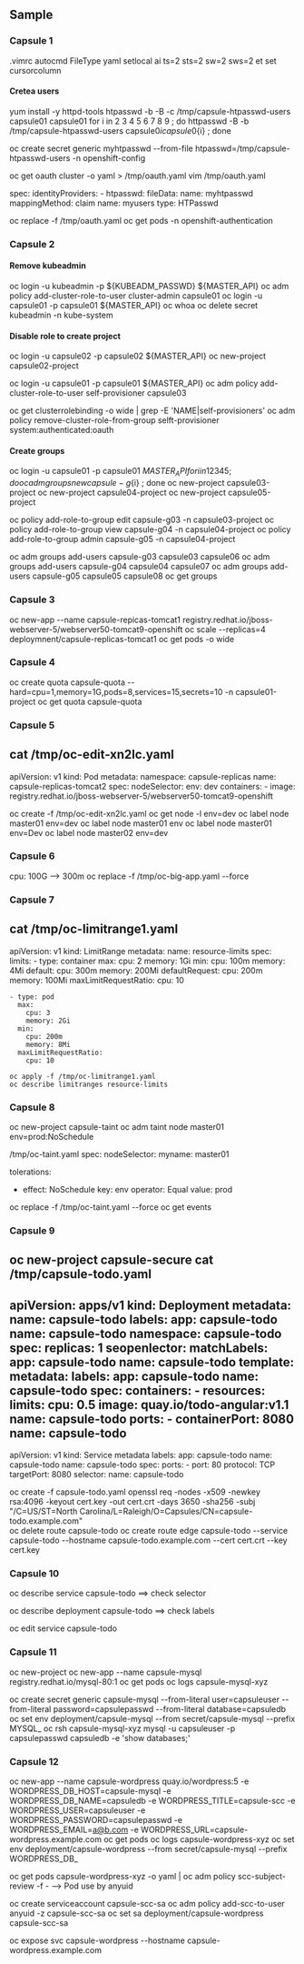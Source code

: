 ## Sample

### Capsule 1 

  .vimrc
  autocmd FileType yaml setlocal ai ts=2 sts=2 sw=2 sws=2 et
  set cursorcolumn

#### Cretea users

  yum install -y httpd-tools
  htpasswd -b -B -c /tmp/capsule-htpasswd-users capsule01 capsule01
  for i in 2 3 4 5 6 7 8 9 ; do httpasswd -B -b /tmp/capsule-htpasswd-users capsule0${i} capsule0${i} ; done
  
  oc create secret generic myhtpasswd --from-file htpasswd=/tmp/capsule-htpasswd-users -n openshift-config
  
  oc get oauth cluster -o yaml > /tmp/oauth.yaml
  vim /tmp/oauth.yaml
 
  spec:
	  identityProviders:
	  - htpasswd:
	      fileData:
	        name: myhtpasswd
	    mappingMethod: claim
	    name: myusers
	    type: HTPasswd
  
  oc replace -f /tmp/oauth.yaml
  oc get pods -n openshift-authentication 

### Capsule 2

#### Remove kubeadmin

  oc login -u kubeadmin -p ${KUBEADM_PASSWD} ${MASTER_API}
  oc adm policy add-cluster-role-to-user cluster-admin capsule01
  oc login -u capsule01 -p capsule01 ${MASTER_API}
  oc whoa
  oc delete secret kubeadmin -n kube-system

#### Disable role to create project

  oc login -u capsule02 -p capsule02 ${MASTER_API}
  oc new-project capsule02-project

  oc login -u capsule01 -p capsule01 ${MASTER_API}
  oc adm policy add-cluster-role-to-user self-provisioner capsule03
  
  oc get clusterrolebinding -o wide | grep -E 'NAME|self-provisioners'
  oc adm policy remove-cluster-role-from-group selft-provisioner system:authenticated:oauth

#### Create groups
  
  oc login -u capsule01 -p capsule01 ${MASTER_API}
  for i in 1 2 3 4 5 ; do oc adm groups new capsule-g${i} ; done
  oc new-project capsule03-project
  oc new-project capsule04-project
  oc new-project capsule05-project

  oc policy add-role-to-group edit capsule-g03 -n capsule03-project
  oc policy add-role-to-group view capsule-g04 -n capsule04-project
  oc policy add-role-to-group admin capsule-g05 -n capsule04-project

  oc adm groups add-users capsule-g03 capsule03 capsule06
  oc adm groups add-users capsule-g04 capsule04 capsule07
  oc adm groups add-users capsule-g05 capsule05 capsule08
  oc get groups

### Capsule 3

  oc new-app --name capsule-repicas-tomcat1 registry.redhat.io/jboss-webserver-5/webserver50-tomcat9-openshift 
  oc scale --replicas=4 deploymnent/capsule-replicas-tomcat1
  oc get pods -o wide

### Capsule 4

  oc create quota capsule-quota --hard=cpu=1,memory=1G,pods=8,services=15,secrets=10 -n capsule01-project
  oc get quota capsule-quota

### Capsule 5

  cat /tmp/oc-edit-xn2lc.yaml
  ---
  apiVersion: v1
  kind: Pod
  metadata:
    namespace: capsule-replicas
    name: capsule-replicas-tomcat2
  spec:
    nodeSelector:
      env: dev
    containers:
      - image: registry.redhat.io/jboss-webserver-5/webserver50-tomcat9-openshift 

  oc create -f /tmp/oc-edit-xn2lc.yaml
  oc get node -l env=dev
  oc label node master01 env=dev
  oc label node master01 env
  oc label node master01 env=Dev
  oc label node master02 env=dev
    
### Capsule 6

  cpu: 100G --> 300m
  oc replace -f /tmp/oc-big-app.yaml --force

### Capsule 7

  cat /tmp/oc-limitrange1.yaml
  ---
  apiVersion: v1
  kind: LimitRange
  metadata:
    name: resource-limits
  spec:
    limits:
    - type: container
      max:
        cpu: 2
        memory: 1Gi
      min:
        cpu: 100m
        memory: 4Mi
      default:
        cpu: 300m
        memory: 200Mi
      defaultRequest:
        cpu: 200m
        memory: 100Mi
      maxLimitRequestRatio:
        cpu: 10

    - type: pod
      max:
        cpu: 3
        memory: 2Gi
      min:
        cpu: 200m
        memory: 8Mi
      maxLimitRequestRatio:
        cpu: 10

    oc apply -f /tmp/oc-limitrange1.yaml
    oc describe limitranges resource-limits    
      
### Capsule 8

  oc new-project capsule-taint
  oc adm taint node master01 env=prod:NoSchedule

  /tmp/oc-taint.yaml
  spec:
    nodeSelector:
      myname: master01

  tolerations:
  - effect: NoSchedule
    key: env
    operator: Equal
    value: prod

  oc replace -f /tmp/oc-taint.yaml --force
  oc get events

### Capsule 9

  oc new-project capsule-secure
  cat /tmp/capsule-todo.yaml
  ---
  apiVersion: apps/v1
  kind: Deployment
  metadata:
    name: capsule-todo
    labels:
      app: capsule-todo
      name: capsule-todo
    namespace: capsule-todo
  spec:
    replicas: 1
    seopenlector:
      matchLabels:
        app: capsule-todo
        name: capsule-todo
    template:
      metadata:
        labels:
          app: capsule-todo
          name: capsule-todo
      spec:
        containers:
        - resources:
            limits:
              cpu: 0.5
          image: quay.io/todo-angular:v1.1
          name: capsule-todo
          ports:
          - containerPort: 8080
            name: capsule-todo
  ----
  apiVersion: v1
  kind: Service
  metadata
    labels:
      app: capsule-todo
      name: capsule-todo
    name: capsule-todo
  spec:
    ports:
    - port: 80
      protocol: TCP
      targetPort: 8080
    selector:
      name: capsule-todo

  oc create -f capsule-todo.yaml
  openssl req -nodes -x509 -newkey rsa:4096 -keyout cert.key -out cert.crt -days 3650 -sha256 -subj "/C=US/ST=North Carolina/L=Raleigh/O=Capsules/CN=capsule-todo.example.com"     
  oc delete route capsule-todo
  oc create route edge capsule-todo --service capsule-todo --hostname capsule-todo.example.com --cert cert.crt --key cert.key

### Capsule 10 

  oc describe service capsule-todo
  ==> check selector
  
  oc describe deployment capsule-todo
  ==> check labels
  
  oc edit service capsule-todo

### Capsule 11

  oc new-project 
  oc new-app --name capsule-mysql registry.redhat.io/mysql-80:1 
  oc get pods
  oc logs capsule-mysql-xyz

  oc create secret generic capsule-mysql --from-literal user=capsuleuser --from-literal password=capsulepasswd --from-literal database=capsuledb
  oc set env deployment/capsule-mysql --from secret/capsule-mysql --prefix MYSQL_
  oc rsh capsule-mysql-xyz
  mysql -u capsuleuser -p capsulepasswd capsuledb -e 'show databases;'

### Capsule 12

  oc new-app --name capsule-wordpress quay.io/wordpress:5 -e WORDPRESS_DB_HOST=capsule-mysql -e WORDPRESS_DB_NAME=capsuledb -e WORDPRESS_TITLE=capsule-scc -e \
  WORDPRESS_USER=capsuleuser -e WORDPRESS_PASSWORD=capsulepasswd -e WORDPRESS_EMAIL=a@b.com -e WORDPRESS_URL=capsule-wordpress.example.com
  oc get pods
  oc logs capsule-wordpress-xyz
  oc set env deployment/capsule-wordpress --from secret/capsule-mysql --prefix WORDPRESS_DB_
  
  oc get pods capsule-wordpress-xyz -o yaml | oc adm policy scc-subject-review -f -
  --> Pod use by anyuid

  oc create serviceaccount capsule-scc-sa 
  oc adm policy add-scc-to-user anyuid -z capsule-scc-sa
  oc set sa deployment/capsule-wordpress capsule-scc-sa
  
  oc expose svc capsule-wordpress --hostname capsule-wordpress.example.com